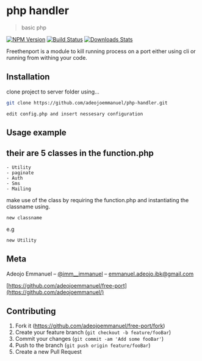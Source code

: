 # php handler
> basic php 

[![NPM Version][npm-image]][npm-url]
[![Build Status][travis-image]][travis-url]
[![Downloads Stats][npm-downloads]][npm-url]

Freethenport is a module to  kill running process on a port either using cli or running from withing your code.


## Installation

clone project to  server folder using...

```sh
git clone https://github.com/adeojoemmanuel/php-handler.git
```
```
edit config.php and insert nessesary configuration
```

## Usage example

their are 5 classes in the function.php 
---
	- Utility
	- paginate
	- Auth
	- Sms
	- Mailing

make use of the class by requiring the function.php
and instantiating the classname using.

```
new classname
```
e.g
```
new Utility
```


## Meta

Adeojo Emmanuel – [@imm__immanuel](https://twitter.com/imm__immanuel) – emmanuel.adeojo.ibk@gmail.com


[https://github.com/adeojoemmanuel/free-port](https://github.com/adeojoemmanuel/)

## Contributing

1. Fork it (<https://github.com/adeojoemmanuel/free-port/fork>)
2. Create your feature branch (`git checkout -b feature/fooBar`)
3. Commit your changes (`git commit -am 'Add some fooBar'`)
4. Push to the branch (`git push origin feature/fooBar`)
5. Create a new Pull Request

<!-- Markdown link & img dfn's -->
[npm-image]: https://img.shields.io/npm/v/datadog-metrics.svg?style=flat-square
[npm-url]: https://npmjs.org/package/datadog-metrics
[npm-downloads]: https://img.shields.io/npm/dm/datadog-metrics.svg?style=flat-square
[travis-image]: https://img.shields.io/travis/dbader/node-datadog-metrics/master.svg?style=flat-square
[travis-url]: https://travis-ci.org/dbader/node-datadog-metrics
[wiki]: https://github.com/yourname/yourproject/wiki
